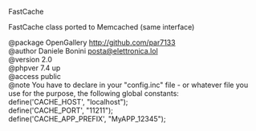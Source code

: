  FastCache    

 FastCache class ported to Memcached (same interface)  

 @package  OpenGallery   http://github.com/par7133     
 @author   Daniele Bonini <posta@elettronica.lol>    
 @version  2.0    
 @phpver   7.4 up     
 @access   public    
 @note You have to declare in your "config.inc" file - or whatever file you    
 use for the purpose, the following global constants:    
 define('CACHE_HOST', "localhost");    
 define('CACHE_PORT', "11211");    
 define('CACHE_APP_PREFIX', "MyAPP_12345");
